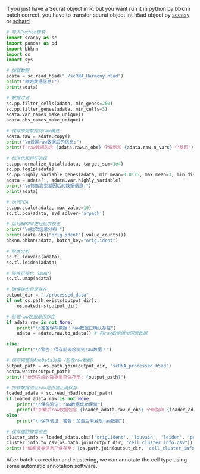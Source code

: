 if you just have a Seurat object in R. but you want run it in python by bbknn batch correct. you have to transfer seurat object int h5ad object by [sceasy](https://github.com/cellgeni/sceasy) or [schard](https://github.com/cellgeni/schard).

```python
# 导入Python模块
import scanpy as sc
import pandas as pd
import bbknn
import os
import sys

# 加载数据
adata = sc.read_h5ad("./scRNA_Harmony.h5ad")
print("原始数据信息:")
print(adata)

# 数据过滤
sc.pp.filter_cells(adata, min_genes=200)
sc.pp.filter_genes(adata, min_cells=3)
adata.var_names_make_unique()
adata.obs_names_make_unique()

# 保存原始数据到raw属性
adata.raw = adata.copy()
print("\n设置raw数据后的信息:")
print(f"raw数据包含 {adata.raw.n_obs} 个细胞和 {adata.raw.n_vars} 个基因")

# 标准化和特征选择
sc.pp.normalize_total(adata, target_sum=1e4)
sc.pp.log1p(adata)
sc.pp.highly_variable_genes(adata, min_mean=0.0125, max_mean=3, min_disp=0.5)
adata = adata[:, adata.var.highly_variable]
print("\n筛选高变基因后的数据信息:")
print(adata)

# 执行PCA
sc.pp.scale(adata, max_value=10)
sc.tl.pca(adata, svd_solver='arpack')

# 运行BBKNN进行批次校正
print("\n批次信息分布:")
print(adata.obs["orig.ident"].value_counts())
bbknn.bbknn(adata, batch_key="orig.ident")

# 聚类分析
sc.tl.louvain(adata)
sc.tl.leiden(adata)

# 降维可视化（UMAP）
sc.tl.umap(adata)

# 确保输出目录存在
output_dir = "./processed_data"
if not os.path.exists(output_dir):
    os.makedirs(output_dir)

# 验证raw数据是否存在
if adata.raw is not None:
    print("\n准备保存数据：raw数据已确认存在")
    adata = adata.raw.to_adata() # 将raw数据添加回原数据

else:
    print("\n警告：保存前未检测到raw数据！")

# 保存完整的AnnData对象（包含raw数据）
output_path = os.path.join(output_dir, "scRNA_processed.h5ad")
adata.write(output_path)
print(f"处理完成的数据集已保存至: {output_path}")

# 加载数据验证raw是否被正确保存
loaded_adata = sc.read_h5ad(output_path)
if loaded_adata.raw is not None:
    print("\n保存验证：raw数据成功保留")
    print(f"加载后raw数据包含 {loaded_adata.raw.n_obs} 个细胞和 {loaded_adata.raw.n_vars} 个基因")
else:
    print("\n保存验证：警告！加载后未发现raw数据")

# 保存细胞聚类信息
cluster_info = loaded_adata.obs[['orig.ident', 'louvain', 'leiden', 'percent.mt']]
cluster_info.to_csv(os.path.join(output_dir, "cell_cluster_info.csv"))
print(f"细胞聚类信息已保存至: {os.path.join(output_dir, 'cell_cluster_info.csv')}")

```

After batch correction and clustering, we can annotate the cell type using some automatic annotation software.
